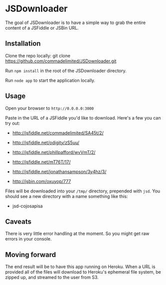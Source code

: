 # JSDownloader

The goal of JSDownloader is to have a simple way to grab the entire content of a JSFiddle or JSBin URL.

## Installation

Clone the repo locally: git clone https://github.com/commadelimited/JSDownloader.git

Run `npm install` in the root of the JSDownloader directory.

Run `node app` to start the application locally.

## Usage

Open your browser to `http://0.0.0.0:3000`

Paste in the URL of a JSFiddle you'd like to download. Here's a few you can try out:

* http://jsfiddle.net/commadelimited/SA45t/2/
* http://jsfiddle.net/odigity/zS5uu/
* http://jsfiddle.net/phillpafford/wvVmT/2/
* http://jsfiddle.net/mT76T/17/
* http://jsfiddle.net/jonathansampson/3y4hz/3/

* http://jsbin.com/oxuyop/777

Files will be downloaded into your `/tmp/` directory, prepended with `jsd`. You should see a new directory with a name something like this:

* jsd-cojosapisa

## Caveats

There is very little error handling at the moment. So you might get raw errors in your console.

## Moving forward

The end result will be to have this app running on Heroku. When a URL is provided all of the files will download to Heroku's ephemeral file system, be zipped up, and streamed to the user from S3.